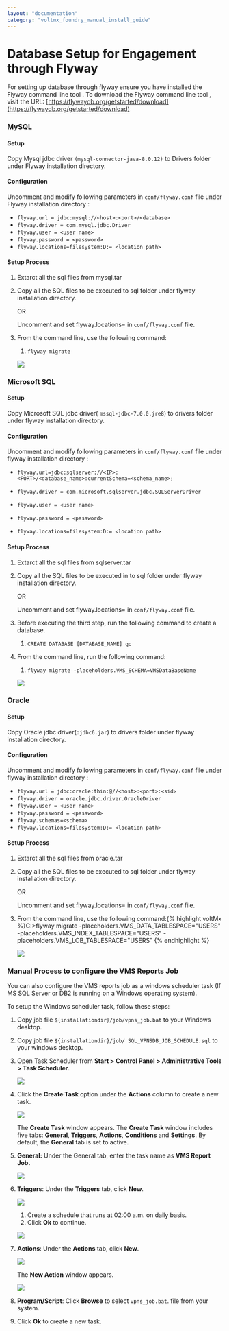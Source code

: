 ```yaml
---
layout: "documentation"
category: "voltmx_foundry_manual_install_guide"
---
```

                            

Database Setup for Engagement through Flyway
============================================

For setting up database through flyway ensure you have installed the Flyway command line tool . To download the Flyway command line tool , visit the URL: [https://flywaydb.org/getstarted/download](https://flywaydb.org/getstarted/download)

### MySQL

#### Setup

Copy Mysql jdbc driver `(mysql-connector-java-8.0.12)` to Drivers folder under Flyway installation directory.

#### Configuration

Uncomment and modify following parameters in `conf/flyway.conf` file under Flyway installation directory :

*   `flyway.url = jdbc:mysql://<host>:<port>/<database>`
*   `flyway.driver = com.mysql.jdbc.Driver`
*   `flyway.user = <user name>`
*   `flyway.password = <password>`
*   `flyway.locations=filesystem:D:= <location path>`

#### Setup Process

1.  Extarct all the sql files from mysql.tar
2.  Copy all the SQL files to be executed to sql folder under flyway installation directory.
    
    OR
    
    Uncomment and set flyway.locations=<sql script folder> in `conf/flyway.conf` file.
    
3.  From the command line, use the following command:
    
    1.  `flyway migrate`
    
    ![](../Resources/Images/mysql1.png)
    

### Microsoft SQL

#### Setup

Copy Microsoft SQL jdbc driver( `mssql-jdbc-7.0.0.jre8`) to drivers folder under flyway installation directory.

#### Configuration

Uncomment and modify following parameters in `conf/flyway.conf` file under flyway installation directory :

*   `flyway.url=jdbc:sqlserver://<IP>:<PORT>/<database_name>:currentSchema=<schema_name>;`
*   `flyway.driver = com.microsoft.sqlserver.jdbc.SQLServerDriver`
*   `flyway.user = <user name>`
*   `flyway.password = <password>`

*   `flyway.locations=filesystem:D:= <location path>`

#### Setup Process

1.  Extarct all the sql files from sqlserver.tar
2.  Copy all the SQL files to be executed in to sql folder under flyway installation directory.
    
    OR
    
    Uncomment and set flyway.locations=<sql script folder> in `conf/flyway.conf` file.
    
3.  Before executing the third step, run the following command to create a database.
    1.  `CREATE DATABASE [DATABASE_NAME] go`
4.  From the command line, run the following command:
    
    1.  `flyway migrate -placeholders.VMS_SCHEMA=VMSDataBaseName`
    
    ![](../Resources/Images/sql_server.png)
    

### Oracle

#### Setup

Copy Oracle jdbc driver(`ojdbc6.jar`) to drivers folder under flyway installation directory.

#### Configuration

Uncomment and modify following parameters in `conf/flyway.conf` file under flyway installation directory :

*   `flyway.url = jdbc:oracle:thin:@//<host>:<port>:<sid>`
*   `flyway.driver = oracle.jdbc.driver.OracleDriver`
*   `flyway.user = <user name>`
*   `flyway.password = <password>`
*   `flyway.schemas=<schema>`
*   `flyway.locations=filesystem:D:= <location path>`

#### Setup Process

1.  Extarct all the sql files from oracle.tar
2.  Copy all the SQL files to be executed to sql folder under flyway installation directory.
    
    OR
    
    Uncomment and set flyway.locations=<sql script folder> in `conf/flyway.conf` file.
    
3.  From the command line, use the following command:{% highlight voltMx %}C:\>flyway migrate -placeholders.VMS_DATA_TABLESPACE="USERS" -placeholders.VMS_INDEX_TABLESPACE="USERS" -placeholders.VMS_LOB_TABLESPACE="USERS"
    {% endhighlight %}
    
    ![](../Resources/Images/Oracle1.png)
    

### Manual Process to configure the VMS Reports Job

You can also configure the VMS reports job as a windows scheduler task (If MS SQL Server or DB2 is running on a Windows operating system).

To setup the Windows scheduler task, follow these steps:

1.  Copy job file `${installationdir}/job/vpns_job.bat` to your Windows desktop.
2.  Copy job file `${installationdir}/job/ SQL_VPNSDB_JOB_SCHEDULE.sql` to your windows desktop.
3.  Open Task Scheduler from **Start > Control Panel > Administrative Tools > Task Scheduler**.
    
    ![](../Resources/Images/taskscheduler1_597x335.png)
    
4.  Click the **Create Task** option under the **Actions** column to create a new task.
    
    ![](../Resources/Images/taskscheduler2_599x309.png)
    
    The **Create Task** window appears. The **Create Task** window includes five tabs: **General**, **Triggers**, **Actions**, **Conditions** and **Settings**. By default, the **General** tab is set to active.
    
5.  **General:** Under the General tab, enter the task name as **VMS Report Job.**
    
    ![](../Resources/Images/taskscheduler3_592x445.png)
    
6.  **Triggers**: Under the **Triggers** tab, click **New**.
    
    ![](../Resources/Images/taskscheduler4_593x445.png)
    
    1.  Create a schedule that runs at 02:00 a.m. on daily basis.
    2.  Click **Ok** to continue.
    
    ![](../Resources/Images/taskscheduler5.png)
    
7.  **Actions**: Under the **Actions** tab, click **New**.
    
    ![](../Resources/Images/taskscheduler6_594x446.png)
    
    The **New Action** window appears.
    
    ![](../Resources/Images/taskscheduler7.png)
    
8.  **Program/Script**: Click **Browse** to select `vpns_job.bat`. file from your system.
9.  Click **Ok** to create a new task.
